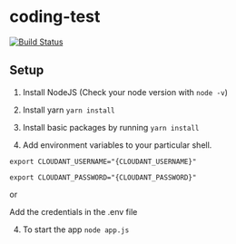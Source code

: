 # coding-test

[![Build Status](https://travis-ci.org/yharish991/coding-test.svg?branch=master)](https://travis-ci.org/yharish991/coding-test)

## Setup

1. Install NodeJS (Check your node version with `node -v`)

2. Install yarn `yarn install`

2. Install basic packages by running `yarn install`

3. Add environment variables to your particular shell.

  `export CLOUDANT_USERNAME="{CLOUDANT_USERNAME}"`

  `export CLOUDANT_PASSWORD="{CLOUDANT_PASSWORD}"`
  
  or

  Add the credentials in the .env file

4. To start the app `node app.js`
